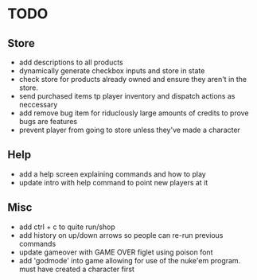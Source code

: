 # TODO

## Store

- add descriptions to all products
- dynamically generate checkbox inputs and store in state
- check store for products already owned and ensure they aren't in the store.
- send purchased items tp player inventory and dispatch actions as neccessary
- add remove bug item for riduclously large amounts of credits to prove bugs are features
- prevent player from going to store unless they've made a character

## Help

- add a help screen explaining commands and how to play
- update intro with help command to point new players at it

## Misc

- add ctrl + c to quite run/shop
- add history on up/down arrows so people can re-run previous commands
- update gameover with GAME OVER figlet using poison font
- add 'godmode' into game allowing for use of the nuke'em program. must have created a character first
